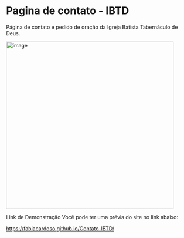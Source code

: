 # Pagina de contato - IBTD
Página de contato e pedido de oração da Igreja Batista Tabernáculo de Deus.

<img width="457" alt="image" src="https://user-images.githubusercontent.com/61851602/212126549-405e5f1b-27e1-4031-978d-807aa8d0f714.png">


Link de Demonstração
Você pode ter uma prévia do site no link abaixo:

https://fabiacardoso.github.io/Contato-IBTD/
